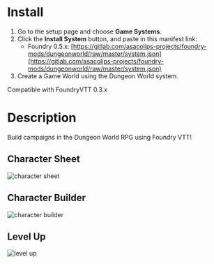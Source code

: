 # Install

1. Go to the setup page and choose **Game Systems**.
2. Click the **Install System** button, and paste in this manifest link:
    * Foundry 0.5.x: [https://gitlab.com/asacolips-projects/foundry-mods/dungeonworld/raw/master/system.json](https://gitlab.com/asacolips-projects/foundry-mods/dungeonworld/raw/master/system.json)
3. Create a Game World using the Dungeon World system.

Compatible with FoundryVTT 0.3.x

# Description

Build campaigns in the Dungeon World RPG using Foundry VTT!

## Character Sheet
![character sheet](https://mattsmithin.nyc3.digitaloceanspaces.com/assets/dw-0.3.0.png)

## Character Builder
![character builder](https://mattsmithin.nyc3.digitaloceanspaces.com/assets/dw-0.3.0-character-builder.png)

## Level Up
![level up](https://mattsmithin.nyc3.digitaloceanspaces.com/assets/dw-0.3.0-level-up.png)